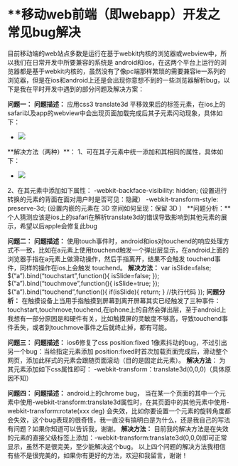 # **移动web前端（即webapp）开发之常见bug解决

目前移动端的web站点多数是运行在基于webkit内核的浏览器或webview中，所以我们在日常开发中所要兼容的系统是 android和ios，在这两个平台上运行的浏览器都是基于webkit内核的，虽然没有了像pc端那样繁琐的需要兼容ie一系列的浏览器，但是在ios和android上还是会出现你意想不到的一些浏览器解析bug，以下是我在平时开发中遇到的部分问题及解决方案：

**问题一：**
**问题描述：**
应用css3 translate3d 平移效果后的标签元素，在ios上的safari以及app的webview中会出现页面加载完成后其子元素闪动现象，具体如下：
<ul style=”-webkit-transform: translate3d(0, 0, 0); -webkit-transition: 0ms; “>
<li><img src=”http://pic2.58.com/m58/m3/img/imglogo_gray.png” ref=”http://1.pic.58control.cn/p1/big/n_22998799743506.jpg”></li>
</ul>
**解决方法（两种）**：
1、可在其子元素中统一添加和其相同的属性，具体如下：
<ul style=”-webkit-transform: translate3d(0, 0, 0); -webkit-transition: 0ms; “>
<li style=”-webkit-transform: translate3d(0, 0, 0); “><img src=”http://pic2.58.com/m58/m3/img/imglogo_gray.png” ref=”http://1.pic.58control.cn/p1/big/n_22998799743506.jpg”></li>
</ul>
2、在其元素中添加如下属性：
-webkit-backface-visibility: hidden; (设置进行转换的元素的背面在面对用户时是否可见：隐藏）
-webkit-transform-style: preserve-3d; (设置内嵌的元素在 3D 空间如何呈现：保留 3D ）
**问题分析：**
个人猜测应该是ios上的safari在解析translate3d的错误导致影响到其他元素的展示，希望以后apple会修复此bug

**问题二：**
**问题描述：**
使用touch事件时，android和ios对touchend的响应处理方式不一致，比如在a元素上使用touchend触发一个弹出层显示，在android上面的浏览器手指在a元素上做滑动操作，然后手指离开，结果不会触发 touchend事件，同样的操作在ios上会触发 touchend。
**解决方法：**
var isSlide=false;
$(“a”).bind(“touchstart”,function(){
isSlide=false;
});
$(“a”).bind(“touchmove”,function(){
isSlide=true;
});
$(“a”).bind(“touchend”,function(){
if(isSlide){
return;
}
//执行代码
});
**问题分析：**
在触摸设备上当用手指触摸到屏幕到离开屏幕其实已经触发了三种事件：touchstart,touchmove,touchend,在iphone上的自然会弹出层，至于android上我想有一部分原因是和硬件有关，比如触摸屏的灵敏度不够高，导致touchend事件丢失，或者到touchmove事件之后就终止掉，都有可能。

**问题三：**
**问题描述：**
ios6修复了css position:fixed 1像素抖动的bug，不过引出另一个bug：当给指定元素添加 position:fixed时首次加载页面完成后，滑动整个网页，添加此样式的元素会跟随页面滚动（目的是固定此元素）。
**解决方法**：
为其元素添加如下css属性即可：
-webkit-transform：translate3d(0,0,0)（具体原因不知）

**问题四：**
**问题描述：**
android上的chrome bug， 当在某一个页面的其中一个元素中使用-webkit-transform:translate3d属性时，在其页面中的其他元素中使用-webkit-transform:rotate(xxx deg) 会失效，比如你要设置一个元素的旋转角度都会失效，这个bug表现的很奇怪，我一直没有搞明白是为什么，还是我自己的写法有问题？如果你知道可以告诉我，谢谢。
**解决方法：**
目前我的解决方法是在失效的元素的直接父级标签上添加：-webkit-transform:translate3d(0,0,0)即可正常显示，虽然不是很完美，至少能解决这个bug。
以上四个问题的解决方法我相信有些不是很完美的，如果你有更好的方法，欢迎和我留言，谢谢！

 